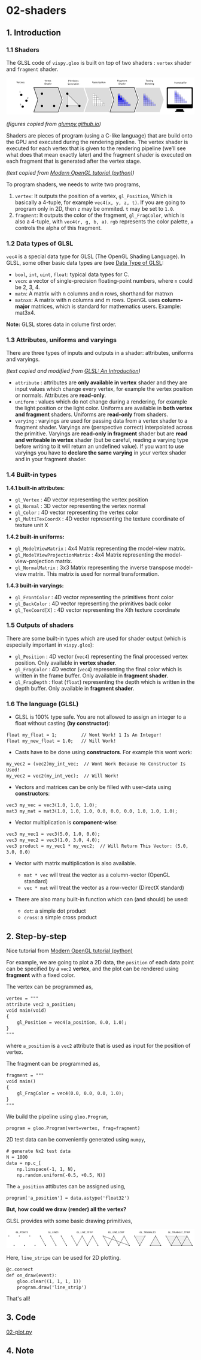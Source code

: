 # 02-shaders

## 1. Introduction

### 1.1 Shaders

The GLSL code of `vispy.gloo` is built on top of two shaders : `vertex` shader and `fragment` shader.

![gl-pipeline.png](figs/gl-pipeline.png)

*(figures copied from [glumpy.github.io](https://glumpy.github.io/_images/gl-pipeline.png))*

Shaders are pieces of program (using a C-like language) that are build onto the GPU and executed during the rendering pipeline.
The vertex shader is executed for each vertex that is given to the rendering pipeline (we’ll see what does that mean exactly later) and the fragment shader is executed on each fragment that is generated after the vertex stage.

*(text copied from [Modern OpenGL tutorial (python)](http://www.labri.fr/perso/nrougier/teaching/opengl/))*

To program shaders, we needs to write two programs,

 1. `vertex`: It outputs the position of a vertex, `gl_Position`, Which is basically a 4-tuple, for example `vec4(x, y, z, t)`. If you are going to program only in 2D, then `z` may be ommited. `t` may be set to `1.0`.
 2. `fragment`: It outputs the color of the fragment, `gl_FragColor`, which is also a 4-tuple, with `vec4(r, g, b, a)`. `rgb` represents the color palette, `a` controls the alpha of this fragment.

### 1.2 Data types of GLSL

`vec4` is a special data type for GLSL (The OpenGL Shading Language). In GLSL, some other basic data types are (see [Data Type of GLSL](https://www.opengl.org/wiki/Data_Type_(GLSL)):

 - `bool`, `int`, `uint`, `float`: typical data types for C.
 - `vecn`: a vector of single-precision floating-point numbers, where `n` could be 2, 3, 4.
 - `matn`: A matrix with n columns and n rows, shorthand for matnxn
 - `matnxm`: A matrix with n columns and m rows. OpenGL uses **column-major** matrices, which is standard for mathematics users. Example: mat3x4.

**Note:** GLSL stores data in colume first order.

### 1.3 Attributes, uniforms and varyings

There are three types of inputs and outputs in a shader: attributes, uniforms and varyings.

*(text copied and modified from [GLSL: An Introduction](http://nehe.gamedev.net/article/glsl_an_introduction/25007/))*

 - `attribute` : attributes are **only available in vertex** shader and they are input values which change every vertex, for example the vertex position or normals. Attributes are **read-only**.
 - `uniform` : values which do not change during a rendering, for example the light position or the light color. Uniforms are available in **both vertex and fragment** shaders. Uniforms are **read-only** from shaders.
 - `varying` : varyings are used for passing data from a vertex shader to a fragment shader. Varyings are (perspective correct) interpolated across the primitive. Varyings are **read-only in fragment** shader but are **read and writeable in vertex** shader (but be careful, reading a varying type before writing to it will return an undefined value). If you want to use varyings you have to **declare the same varying** in your vertex shader and in your fragment shader.

### 1.4 Built-in types

**1.4.1 built-in attributes:**

 - `gl_Vertex` : 4D vector representing the vertex position
 - `gl_Normal` : 3D vector representing the vertex normal
 - `gl_Color` : 4D vector representing the vertex color
 - `gl_MultiTexCoordX` : 4D vector representing the texture coordinate of texture unit X

**1.4.2 built-in uniforms:**

 - `gl_ModelViewMatrix` : 4x4 Matrix representing the model-view matrix.
 - `gl_ModelViewProjectionMatrix` : 4x4 Matrix representing the model-view-projection matrix.
 - `gl_NormalMatrix` : 3x3 Matrix representing the inverse transpose model-view matrix. This matrix is used for normal transformation.

**1.4.3 built-in varyings:**

 - `gl_FrontColor` : 4D vector representing the primitives front color
 - `gl_BackColor` : 4D vector representing the primitives back color
 - `gl_TexCoord[X]` : 4D vector representing the Xth texture coordinate

### 1.5 Outputs of shaders

There are some built-in types which are used for shader output (which is especially important in `vispy.gloo`):

 - `gl_Position` : 4D vector (`vec4`) representing the final processed vertex position. Only available in **vertex shader**.
 - `gl_FragColor` : 4D vector (`vec4`) representing the final color which is written in the frame buffer. Only available in **fragment shader**.
 - `gl_FragDepth` : float (`float`) representing the depth which is written in the depth buffer. Only available in **fragment shader**.

### 1.6 The language (GLSL)

 - GLSL is 100% type safe. You are not allowed to assign an integer to a float without casting **(by constructor)**:
```
float my_float = 1;         // Wont Work! 1 Is An Integer!
float my_new_float = 1.0;   // Will Work!
```

 - Casts have to be done using **constructors**. For example this wont work:
```
my_vec2 = (vec2)my_int_vec;  // Wont Work Because No Constructor Is Used!
my_vec2 = vec2(my_int_vec);  // Will Work!
```

 - Vectors and matrices can be only be filled with user-data using **constructors**:
```
vec3 my_vec = vec3(1.0, 1.0, 1.0);
mat3 my_mat = mat3(1.0, 1.0, 1.0, 0.0, 0.0, 0.0, 1.0, 1.0, 1.0);
```

 - Vector multiplication is **component-wise**:
```
vec3 my_vec1 = vec3(5.0, 1.0, 0.0);
vec3 my_vec2 = vec3(1.0, 3.0, 4.0);
vec3 product = my_vec1 * my_vec2;  // Will Return This Vector: (5.0, 3.0, 0.0)
```

 - Vector with matrix multiplication is also available.
   - `mat * vec` will treat the vector as a column-vector (OpenGL standard)
   - `vec * mat` will treat the vector as a row-vector (DirectX standard)

 - There are also many built-in function which can (and should) be used:
   - `dot`: a simple dot product
   - `cross`: a simple cross product

## 2. Step-by-step

Nice tutorial from [Modern OpenGL tutorial (python)](http://www.labri.fr/perso/nrougier/teaching/opengl/)

For example, we are going to plot a 2D data, the `position` of each data point can be specified by a `vec2` **vertex**, and the plot can be rendered using **fragment** with a fixed color.

The vertex can be programmed as,
```
vertex = """
attribute vec2 a_position;
void main(void)
{
    gl_Position = vec4(a_position, 0.0, 1.0);
}
"""
```
where `a_position` is a `vec2` attribute that is used as input for the position of vertex.

The fragment can be programmed as,
```
fragment = """
void main()
{
    gl_FragColor = vec4(0.0, 0.0, 0.0, 1.0);
}
"""
```

We build the pipeline using `gloo.Program`,
```
program = gloo.Program(vert=vertex, frag=fragment)
```

2D test data can be conveniently generated using `numpy`,
```
# generate Nx2 test data
N = 1000
data = np.c_[
    np.linspace(-1, 1, N),
    np.random.uniform(-0.5, +0.5, N)]
```
The `a_position` attibutes can be assigned using,
```
program['a_position'] = data.astype('float32')
```

**But, how could we draw (render) all the vertex?**

GLSL provides with some basic drawing primitives,

![gl-primitivies](figs/gl-primitives.png)

Here, `line_stripe` can be used for 2D plotting.
```
@c.connect
def on_draw(event):
    gloo.clear((1, 1, 1, 1))
    program.draw('line_strip')
```

That's all!

## 3. Code

[02-plot.py](examples/02-plot.py)

## 4. Note

